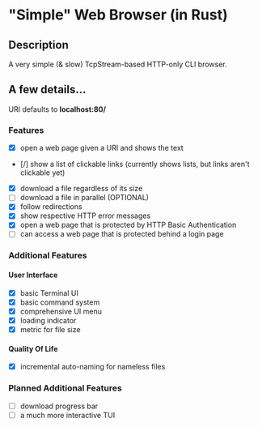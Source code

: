# "Simple" Web Browser (in Rust)

## Description
A very simple (& slow) TcpStream-based HTTP-only CLI browser.

## A few details...
URI defaults to **localhost:80/**

### Features
- [x] open a web page given a URI and shows the text
- [/] show a list of clickable links (currently shows lists, but links aren't clickable yet)
- [x] download a file regardless of its size
- [ ] download a file in parallel (OPTIONAL)
- [x] follow redirections
- [x] show respective HTTP error messages
- [x] open a web page that is protected by HTTP Basic Authentication
- [ ] can access a web page that is protected behind a login page

### Additional Features
#### User Interface
- [x] basic Terminal UI
- [x] basic command system
- [x] comprehensive UI menu
- [x] loading indicator
- [x] metric for file size

#### Quality Of Life
- [x] incremental auto-naming for nameless files

### Planned Additional Features
- [ ] download progress bar
- [ ] a much more interactive TUI
